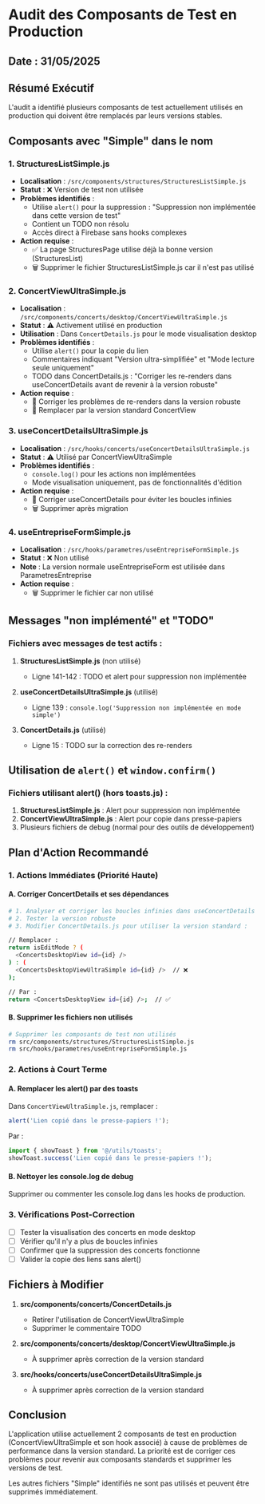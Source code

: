# Audit des Composants de Test en Production

## Date : 31/05/2025

## Résumé Exécutif

L'audit a identifié plusieurs composants de test actuellement utilisés en production qui doivent être remplacés par leurs versions stables.

## Composants avec "Simple" dans le nom

### 1. **StructuresListSimple.js**
- **Localisation** : `/src/components/structures/StructuresListSimple.js`
- **Statut** : ❌ Version de test non utilisée
- **Problèmes identifiés** :
  - Utilise `alert()` pour la suppression : "Suppression non implémentée dans cette version de test"
  - Contient un TODO non résolu
  - Accès direct à Firebase sans hooks complexes
- **Action requise** : 
  - ✅ La page StructuresPage utilise déjà la bonne version (StructuresList)
  - 🗑️ Supprimer le fichier StructuresListSimple.js car il n'est pas utilisé

### 2. **ConcertViewUltraSimple.js**
- **Localisation** : `/src/components/concerts/desktop/ConcertViewUltraSimple.js`
- **Statut** : ⚠️ Activement utilisé en production
- **Utilisation** : Dans `ConcertDetails.js` pour le mode visualisation desktop
- **Problèmes identifiés** :
  - Utilise `alert()` pour la copie du lien
  - Commentaires indiquant "Version ultra-simplifiée" et "Mode lecture seule uniquement"
  - TODO dans ConcertDetails.js : "Corriger les re-renders dans useConcertDetails avant de revenir à la version robuste"
- **Action requise** :
  - 🔧 Corriger les problèmes de re-renders dans la version robuste
  - 🔄 Remplacer par la version standard ConcertView

### 3. **useConcertDetailsUltraSimple.js**
- **Localisation** : `/src/hooks/concerts/useConcertDetailsUltraSimple.js`
- **Statut** : ⚠️ Utilisé par ConcertViewUltraSimple
- **Problèmes identifiés** :
  - `console.log()` pour les actions non implémentées
  - Mode visualisation uniquement, pas de fonctionnalités d'édition
- **Action requise** :
  - 🔧 Corriger useConcertDetails pour éviter les boucles infinies
  - 🗑️ Supprimer après migration

### 4. **useEntrepriseFormSimple.js**
- **Localisation** : `/src/hooks/parametres/useEntrepriseFormSimple.js`
- **Statut** : ❌ Non utilisé
- **Note** : La version normale useEntrepriseForm est utilisée dans ParametresEntreprise
- **Action requise** :
  - 🗑️ Supprimer le fichier car non utilisé

## Messages "non implémenté" et "TODO"

### Fichiers avec messages de test actifs :

1. **StructuresListSimple.js** (non utilisé)
   - Ligne 141-142 : TODO et alert pour suppression non implémentée

2. **useConcertDetailsUltraSimple.js** (utilisé)
   - Ligne 139 : `console.log('Suppression non implémentée en mode simple')`

3. **ConcertDetails.js** (utilisé)
   - Ligne 15 : TODO sur la correction des re-renders

## Utilisation de `alert()` et `window.confirm()`

### Fichiers utilisant alert() (hors toasts.js) :

1. **StructuresListSimple.js** : Alert pour suppression non implémentée
2. **ConcertViewUltraSimple.js** : Alert pour copie dans presse-papiers
3. Plusieurs fichiers de debug (normal pour des outils de développement)

## Plan d'Action Recommandé

### 1. Actions Immédiates (Priorité Haute)

#### A. Corriger ConcertDetails et ses dépendances
```bash
# 1. Analyser et corriger les boucles infinies dans useConcertDetails
# 2. Tester la version robuste
# 3. Modifier ConcertDetails.js pour utiliser la version standard :

// Remplacer :
return isEditMode ? (
  <ConcertsDesktopView id={id} />
) : (
  <ConcertsDesktopViewUltraSimple id={id} />  // ❌
);

// Par :
return <ConcertsDesktopView id={id} />;  // ✅
```

#### B. Supprimer les fichiers non utilisés
```bash
# Supprimer les composants de test non utilisés
rm src/components/structures/StructuresListSimple.js
rm src/hooks/parametres/useEntrepriseFormSimple.js
```

### 2. Actions à Court Terme

#### A. Remplacer les alert() par des toasts
Dans `ConcertViewUltraSimple.js`, remplacer :
```javascript
alert('Lien copié dans le presse-papiers !');
```
Par :
```javascript
import { showToast } from '@/utils/toasts';
showToast.success('Lien copié dans le presse-papiers !');
```

#### B. Nettoyer les console.log de debug
Supprimer ou commenter les console.log dans les hooks de production.

### 3. Vérifications Post-Correction

- [ ] Tester la visualisation des concerts en mode desktop
- [ ] Vérifier qu'il n'y a plus de boucles infinies
- [ ] Confirmer que la suppression des concerts fonctionne
- [ ] Valider la copie des liens sans alert()

## Fichiers à Modifier

1. **src/components/concerts/ConcertDetails.js**
   - Retirer l'utilisation de ConcertViewUltraSimple
   - Supprimer le commentaire TODO

2. **src/components/concerts/desktop/ConcertViewUltraSimple.js**
   - À supprimer après correction de la version standard

3. **src/hooks/concerts/useConcertDetailsUltraSimple.js**
   - À supprimer après correction de la version standard

## Conclusion

L'application utilise actuellement 2 composants de test en production (ConcertViewUltraSimple et son hook associé) à cause de problèmes de performance dans la version standard. La priorité est de corriger ces problèmes pour revenir aux composants standards et supprimer les versions de test.

Les autres fichiers "Simple" identifiés ne sont pas utilisés et peuvent être supprimés immédiatement.